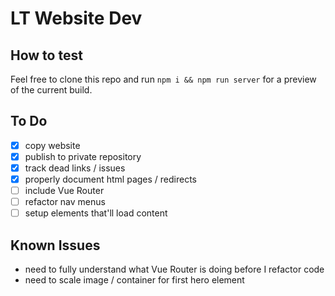 # LT Website Dev

## How to test
Feel free to clone this repo and run `npm i && npm run server` for a preview of the current build.

## To Do
- [x] copy website
- [x] publish to private repository
- [x] track dead links / issues
- [x] properly document html pages / redirects
- [ ] include Vue Router
- [ ] refactor nav menus 
- [ ] setup elements that'll load content

## Known Issues
- need to fully understand what Vue Router is doing before I refactor code
- need to scale image / container for first hero element